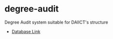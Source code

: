 # degree-audit
Degree Audit system suitable for DAIICT's structure

- [Database Link](https://drive.google.com/open?id=1ljFgEO9ORRb9ZEgBIGpu2w8yRCBwfG5h)